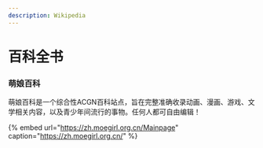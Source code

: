 ```yaml
---
description: Wikipedia
---
```


# 百科全书

### 萌娘百科

萌娘百科是一个综合性ACGN百科站点，旨在完整准确收录动画、漫画、游戏、文学相关内容，以及青少年间流行的事物。任何人都可自由编辑！

{% embed url="https://zh.moegirl.org.cn/Mainpage" caption="https://zh.moegirl.org.cn/" %}



